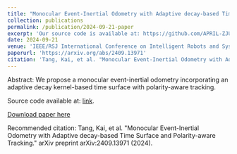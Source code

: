 ```yaml
---
title: "Monocular Event-Inertial Odometry with Adaptive decay-based Time Surface and Polarity-aware Tracking"
collection: publications
permalink: /publication/2024-09-21-paper
excerpt: 'Our source code is available at: https://github.com/APRIL-ZJU/PA-EVIO.'
date: 2024-09-21
venue: 'IEEE/RSJ International Conference on Intelligent Robots and Systems (IROS) 2024'
paperurl: 'https://arxiv.org/abs/2409.13971'
citation: 'Tang, Kai, et al. "Monocular Event-Inertial Odometry with Adaptive decay-based Time Surface and Polarity-aware Tracking." arXiv preprint arXiv:2409.13971 (2024).'
---
```

Abstract: We propose a monocular event-inertial odometry incorporating an adaptive decay kernel-based time surface with polarity-aware tracking.

Source code available at: [link](https://github.com/APRIL-ZJU/PA-EVIO).

[Download paper here](https://arxiv.org/abs/2409.13971)

Recommended citation: Tang, Kai, et al. "Monocular Event-Inertial Odometry with Adaptive decay-based Time Surface and Polarity-aware Tracking." arXiv preprint arXiv:2409.13971 (2024).